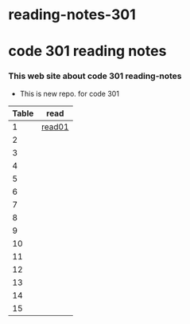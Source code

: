 # reading-notes-301

# code 301 reading notes 

### This web site about code 301 reading-notes

* This is new repo. for code 301



 Table   | read
---------|---------
 1       | [read01](https://obada-athamneh.github.io/reading-notes-301/read1)
 2       | 
 3       |
 4       |
 5       |
 6       |
 7       |
 8       |
 9       |
 10      |
 11      |
 12      |
 13      |
 14      |
 15      |
